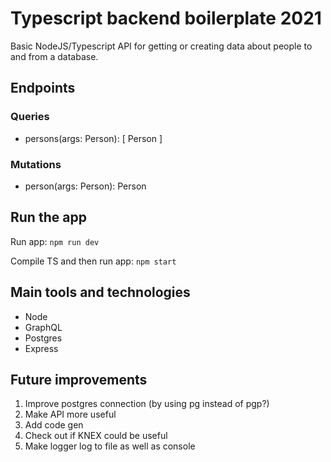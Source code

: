 # Typescript backend boilerplate 2021

Basic NodeJS/Typescript API for getting or creating data about people to and from a database.

## Endpoints

### Queries
- persons(args: Person): [ Person ]

### Mutations
- person(args: Person): Person
## Run the app

Run app: `npm run dev`

Compile TS and then run app: `npm start`
## Main tools and technologies
- Node
- GraphQL
- Postgres
- Express

## Future improvements
1. Improve postgres connection (by using pg instead of pgp?)
1. Make API more useful
1. Add code gen
1. Check out if KNEX could be useful
1. Make logger log to file as well as console

